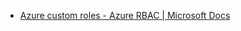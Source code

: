 - [Azure custom roles - Azure RBAC | Microsoft Docs](https://docs.microsoft.com/en-us/azure/role-based-access-control/custom-roles)
